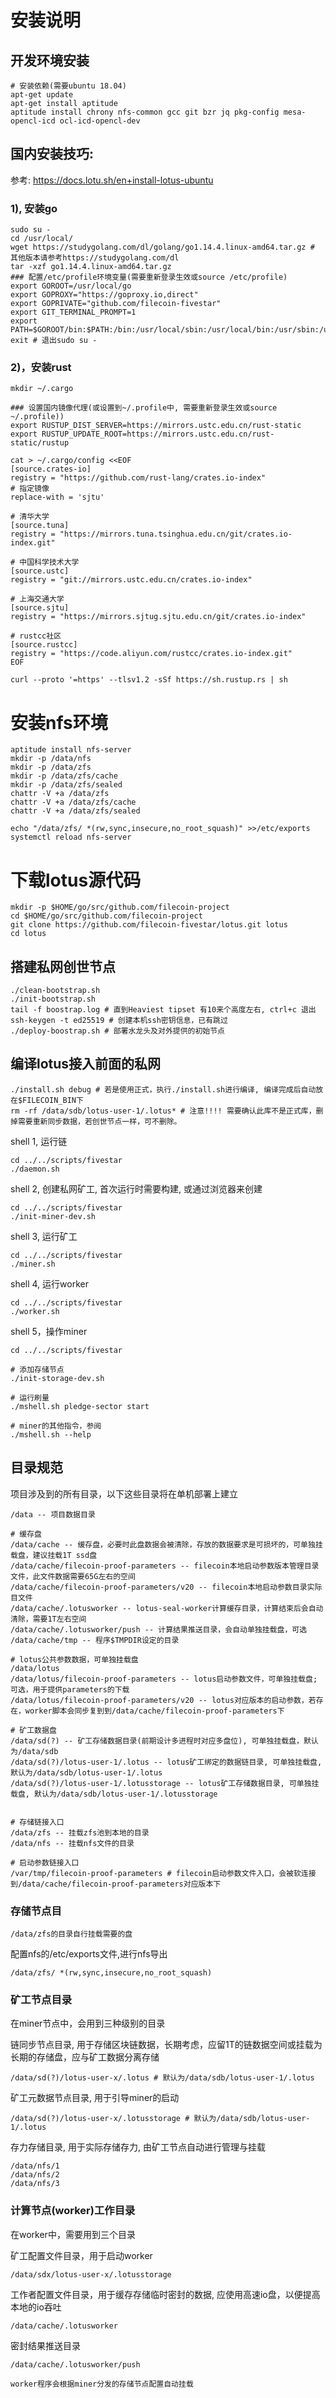 # 安装说明

## 开发环境安装
```shell
# 安装依赖(需要ubuntu 18.04)
apt-get update
apt-get install aptitude
aptitude install chrony nfs-common gcc git bzr jq pkg-config mesa-opencl-icd ocl-icd-opencl-dev 
```

## 国内安装技巧: 
参考: https://docs.lotu.sh/en+install-lotus-ubuntu

### 1), 安装go
```shell
sudo su -
cd /usr/local/
wget https://studygolang.com/dl/golang/go1.14.4.linux-amd64.tar.gz # 其他版本请参考https://studygolang.com/dl
tar -xzf go1.14.4.linux-amd64.tar.gz
### 配置/etc/profile环境变量(需要重新登录生效或source /etc/profile)
export GOROOT=/usr/local/go
export GOPROXY="https://goproxy.io,direct"
export GOPRIVATE="github.com/filecoin-fivestar"
export GIT_TERMINAL_PROMPT=1
export PATH=$GOROOT/bin:$PATH:/bin:/usr/local/sbin:/usr/local/bin:/usr/sbin:/usr/bin:/sbin:/bin:/usr/games:/usr/local/games:/snap/bin
exit # 退出sudo su -
```

### 2)，安装rust
```shell
mkdir ~/.cargo

### 设置国内镜像代理(或设置到~/.profile中, 需要重新登录生效或source ~/.profile))
export RUSTUP_DIST_SERVER=https://mirrors.ustc.edu.cn/rust-static
export RUSTUP_UPDATE_ROOT=https://mirrors.ustc.edu.cn/rust-static/rustup

cat > ~/.cargo/config <<EOF
[source.crates-io]
registry = "https://github.com/rust-lang/crates.io-index"
# 指定镜像
replace-with = 'sjtu'

# 清华大学
[source.tuna]
registry = "https://mirrors.tuna.tsinghua.edu.cn/git/crates.io-index.git"

# 中国科学技术大学
[source.ustc]
registry = "git://mirrors.ustc.edu.cn/crates.io-index"

# 上海交通大学
[source.sjtu]
registry = "https://mirrors.sjtug.sjtu.edu.cn/git/crates.io-index"

# rustcc社区
[source.rustcc]
registry = "https://code.aliyun.com/rustcc/crates.io-index.git"
EOF

curl --proto '=https' --tlsv1.2 -sSf https://sh.rustup.rs | sh
```

# 安装nfs环境
```shell
aptitude install nfs-server
mkdir -p /data/nfs
mkdir -p /data/zfs
mkdir -p /data/zfs/cache
mkdir -p /data/zfs/sealed
chattr -V +a /data/zfs
chattr -V +a /data/zfs/cache
chattr -V +a /data/zfs/sealed

echo "/data/zfs/ *(rw,sync,insecure,no_root_squash)" >>/etc/exports
systemctl reload nfs-server
```

# 下载lotus源代码
```shell
mkdir -p $HOME/go/src/github.com/filecoin-project
cd $HOME/go/src/github.com/filecoin-project
git clone https://github.com/filecoin-fivestar/lotus.git lotus
cd lotus
```

## 搭建私网创世节点
```shell
./clean-bootstrap.sh
./init-bootstrap.sh
tail -f boostrap.log # 直到Heaviest tipset 有10来个高度左右, ctrl+c 退出
ssh-keygen -t ed25519 # 创建本机ssh密钥信息，已有跳过
./deploy-boostrap.sh # 部署水龙头及对外提供的初始节点
```

## 编译lotus接入前面的私网
```shell
./install.sh debug # 若是使用正式，执行./install.sh进行编译, 编译完成后自动放在$FILECOIN_BIN下
rm -rf /data/sdb/lotus-user-1/.lotus* # 注意!!!! 需要确认此库不是正式库，删掉需要重新同步数据，若创世节点一样，可不删除。
```

shell 1, 运行链
```
cd ../../scripts/fivestar
./daemon.sh
```

shell 2, 创建私网矿工, 首次运行时需要构建, 或通过浏览器来创建
```
cd ../../scripts/fivestar
./init-miner-dev.sh
```

shell 3, 运行矿工
```
cd ../../scripts/fivestar
./miner.sh
```

shell 4, 运行worker
```
cd ../../scripts/fivestar
./worker.sh
```

shell 5，操作miner
```
cd ../../scripts/fivestar

# 添加存储节点
./init-storage-dev.sh

# 运行刷量
./mshell.sh pledge-sector start

# miner的其他指令，参阅
./mshell.sh --help
```

## 目录规范

项目涉及到的所有目录，以下这些目录将在单机部署上建立
```
/data -- 项目数据目录

# 缓存盘
/data/cache -- 缓存盘，必要时此盘数据会被清除，存放的数据要求是可损坏的，可单独挂载盘，建议挂载1T ssd盘
/data/cache/filecoin-proof-parameters -- filecoin本地启动参数版本管理目录文件，此文件数据需要65G左右的空间
/data/cache/filecoin-proof-parameters/v20 -- filecoin本地启动参数目录实际目文件
/data/cache/.lotusworker -- lotus-seal-worker计算缓存目录，计算结束后会自动清除，需要1T左右空间
/data/cache/.lotusworker/push -- 计算结果推送目录，会自动单独挂载盘，可选
/data/cache/tmp -- 程序$TMPDIR设定的目录

# lotus公共参数数据，可单独挂载盘
/data/lotus
/data/lotus/filecoin-proof-parameters -- lotus启动参数文件，可单独挂载盘; 可选，用于提供parameters的下载
/data/lotus/filecoin-proof-parameters/v20 -- lotus对应版本的启动参数，若存在，worker脚本会同步复到到/data/cache/filecoin-proof-parameters下

# 矿工数据盘
/data/sd(?) -- 矿工存储数据目录(前期设计多进程时对应多盘位), 可单独挂载盘，默认为/data/sdb
/data/sd(?)/lotus-user-1/.lotus -- lotus矿工绑定的数据链目录, 可单独挂载盘, 默认为/data/sdb/lotus-user-1/.lotus
/data/sd(?)/lotus-user-1/.lotusstorage -- lotus矿工存储数据目录, 可单独挂载盘, 默认为/data/sdb/lotus-user-1/.lotusstorage


# 存储链接入口
/data/zfs -- 挂载zfs池到本地的目录
/data/nfs -- 挂载nfs文件的目录

# 启动参数链接入口
/var/tmp/filecoin-proof-parameters # filecoin启动参数文件入口，会被软连接到/data/cache/filecoin-proof-parameters对应版本下
```


### 存储节点目

```
/data/zfs的目录自行挂载需要的盘

```

配置nfs的/etc/exports文件,进行nfs导出
```
/data/zfs/ *(rw,sync,insecure,no_root_squash)
```

### 矿工节点目录

在miner节点中，会用到三种级别的目录

链同步节点目录, 用于存储区块链数据，长期考虑，应留1T的链数据空间或挂载为长期的存储盘，应与矿工数据分离存储
```text
/data/sd(?)/lotus-user-x/.lotus # 默认为/data/sdb/lotus-user-1/.lotus
```

矿工元数据节点目录, 用于引导miner的启动
```text
/data/sd(?)/lotus-user-x/.lotusstorage # 默认为/data/sdb/lotus-user-1/.lotus
```

存力存储目录, 用于实际存储存力, 由矿工节点自动进行管理与挂载
```text
/data/nfs/1
/data/nfs/2
/data/nfs/3
```

### 计算节点(worker)工作目录

在worker中，需要用到三个目录

矿工配置文件目录，用于启动worker
```text
/data/sdx/lotus-user-x/.lotusstorage
```

工作者配置文件目录，用于缓存存储临时密封的数据, 应使用高速io盘，以便提高本地的io吞吐
```text
/data/cache/.lotusworker
```

密封结果推送目录
```text
/data/cache/.lotusworker/push

worker程序会根据miner分发的存储节点配置自动挂载
```


